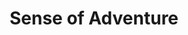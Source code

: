 ---
templateKey: 'package'
image: /img/hero1.jpg
title: Sense of Adventure
tagline: Find yourself in the natural wonders of Transylvania.
description: Full nature immersion will give you the perfect opportunity to fully connect with nature and release the stress of urban life. Embark on an adventure that will take you through the heart of the mountains, paved by centuries of history and tradition. Discover the nature wonders of Transylvania in a unique way, an adventure specially designed to offer the most genuine discovery process. With high focus on various ways to explore the mountains and enjoy the nature, numerous elements of culture and traditions will still be present. In this way we ensure an experience where memories are being formed, while footsteps are left behind.
price: '5.500 DKK'
lenght: '7 days'
included:
  - 6 nights Accommodation traditional mountain chalet
  - 1-night Accommodation in Cluj-Napoca
  - 7 x breakfast
  - Transportation within the tour
  - Airport transfer 
  - Professional English speaking guides/mountain rangers 
  - Uncharted Team group leader that will assist you throughout the tour (English speaking)
  - Activities highlighted in the itinerary
  - Entry fees to the objectives within the tour
  - This adventure is a package deal; therefore, it provides you with coverage from
  - Travel Guarantee Fund (Rejsegarantifonden) – to see your benefits – click here
  - Cancellation – for more details – click here
---